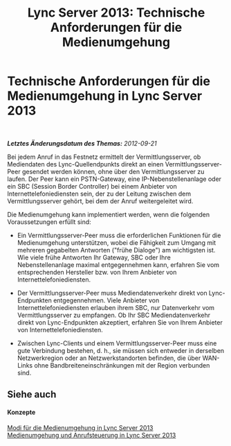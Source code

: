 ﻿---
title: 'Lync Server 2013: Technische Anforderungen für die Medienumgehung'
TOCTitle: Technische Anforderungen für die Medienumgehung
ms:assetid: 6162a204-0e7c-460a-8eb2-e592c6590a8a
ms:mtpsurl: https://technet.microsoft.com/de-de/library/Gg398435(v=OCS.15)
ms:contentKeyID: 49294174
ms.date: 05/19/2016
mtps_version: v=OCS.15
ms.translationtype: HT
---

# Technische Anforderungen für die Medienumgehung in Lync Server 2013

 

_**Letztes Änderungsdatum des Themas:** 2012-09-21_

Bei jedem Anruf in das Festnetz ermittelt der Vermittlungsserver, ob Mediendaten des Lync-Quellendpunkts direkt an einen Vermittlungsserver-Peer gesendet werden können, ohne über den Vermittlungsserver zu laufen. Der Peer kann ein PSTN-Gateway, eine IP-Nebenstellenanlage oder ein SBC (Session Border Controller) bei einem Anbieter von Internettelefoniediensten sein, der zu der Leitung zwischen dem Vermittlungsserver gehört, bei dem der Anruf weitergeleitet wird.

Die Medienumgehung kann implementiert werden, wenn die folgenden Voraussetzungen erfüllt sind:

  - Ein Vermittlungsserver-Peer muss die erforderlichen Funktionen für die Medienumgehung unterstützen, wobei die Fähigkeit zum Umgang mit mehreren gegabelten Antworten ("frühe Dialoge") am wichtigsten ist. Wie viele frühe Antworten Ihr Gateway, SBC oder Ihre Nebenstellenanlage maximal entgegennehmen kann, erfahren Sie vom entsprechenden Hersteller bzw. von Ihrem Anbieter von Internettelefoniediensten.

  - Der Vermittlungsserver-Peer muss Mediendatenverkehr direkt von Lync-Endpunkten entgegennehmen. Viele Anbieter von Internettelefoniediensten erlauben ihrem SBC, nur Datenverkehr vom Vermittlungsserver zu empfangen. Ob Ihr SBC Mediendatenverkehr direkt von Lync-Endpunkten akzeptiert, erfahren Sie von Ihrem Anbieter von Internettelefoniediensten.

  - Zwischen Lync-Clients und einem Vermittlungsserver-Peer muss eine gute Verbindung bestehen, d. h., sie müssen sich entweder in derselben Netzwerkregion oder an Netzwerkstandorten befinden, die über WAN-Links ohne Bandbreiteneinschränkungen mit der Region verbunden sind.

## Siehe auch

#### Konzepte

[Modi für die Medienumgehung in Lync Server 2013](lync-server-2013-media-bypass-modes.md)  
[Medienumgehung und Anrufsteuerung in Lync Server 2013](lync-server-2013-media-bypass-and-call-admission-control.md)

